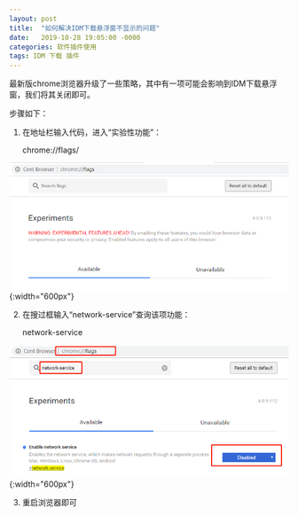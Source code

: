```yaml
---
layout: post
title:  "如何解决IDM下载悬浮窗不显示的问题"
date:   2019-10-28 19:05:00 -0000
categories: 软件插件使用
tags: IDM 下载 插件
---
```



最新版chrome浏览器升级了一些策略，其中有一项可能会影响到IDM下载悬浮窗，我们将其关闭即可。

步骤如下：

1. 在地址栏输入代码，进入“实验性功能”：

    chrome://flags/

![IDM下载悬浮窗不显示](/assets/imgs/article/IDM下载悬浮窗不显示1.png){:width="600px"}

2. 在搜过框输入“network-service”查询该项功能：

    network-service

![IDM下载悬浮窗不显示](/assets/imgs/article/IDM下载悬浮窗不显示2.png){:width="600px"}


3. 重启浏览器即可